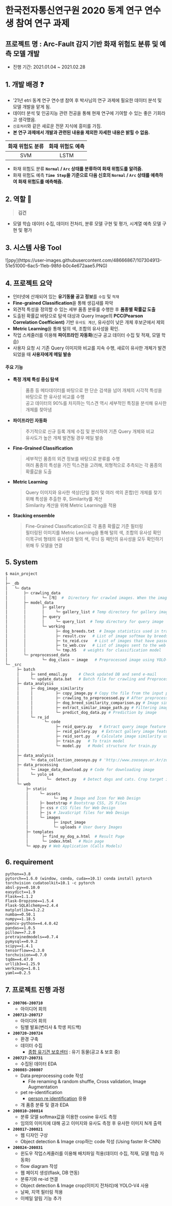 # 한국전자통신연구원 2020 동계 연구 연수생 참여 연구 과제

## 프로젝트 명 : Arc-Fault 감지 기반 화재 위험도 분류 및 예측 모델 개발
- 진행 기간: 2021.01.04 ~ 2021.02.28

## 1. 개발 배경 :question:
- '21년 etri 동계 연구 연수생 참여 후 박사님의 연구 과제에 필요한 데이터 분석 및 모델 개발을 맡게 됨.
- 데이터 분석 및 인공지능 관련 전공을 통해 현재 연구에 기여할 수 있는 좋은 기회라고 생각했음.
- `신호처리`와 같은 새로운 전문 지식에 흥미를 가짐.
- **본 연구 과제에서 개발과 관련된 내용을 제외한 자세한 내용은 밝힐 수 없음.**

| **화재 위험도 분류** | **화재 위험도 예측** |
| :-----------: | :-----------: |
| SVM | LSTM |

- 화재 위험도 분류 **`Normal` / `Arc` 상태를 분류하여 화재 위험도를 알려줌.**
- 화재 위험도 예측 **`Time Step`을 기준으로 다음 신호의 `Normal` / `Arc` 상태를 예측하여 화재 위험도를 예측해줌.**

## 2. 역할 :two_men_holding_hands:
> **김건**
- 모델 학습 데이터 수집, 데이터 전처리, 분류 모델 구현 및 평가, 시계열 예측 모델 구현 및 평가

## 3. 시스템 사용 Tool
<div>
  ![ppy](https://user-images.githubusercontent.com/48666867/107304913-51e51000-6ac5-11eb-98fd-b0c4e672aae5.PNG)
</div>

## 4. 프로젝트 요약
- 인터넷에 산재되어 있는 **유기동물 공고 정보**를 `수집` 및 `적재`
- **Fine-grained Classification**을 통해 생김새를 파악
- 외견적 특성을 정의할 수 있는 세부 품종 분류를 수행한 후 **품종별 확률값 도출**
- 도출된 확률값 바탕으로 탐색 대상과 Query Image의 **PCC(Pearson Correlation Coefficient)** 기반 `유사도 계산`, 유사성이 낮은 개체 후보군에서 제외
- **Metric Learning**을 통해 털의 색, 조합의 유사성을 확인.
- 작업 스케줄러를 이용해 **파이프라인 자동화**(신규 공고 데이터 수집 및 적재, 모델 학습)
- 사용자 요청 시 기존 Query 이미지와 비교를 지속 수행, 새로이 유사한 개체가 발견되었을 때 **사용자에게 메일 발송**

#### 주요 기능
- **특정 개체 특성 중심 탐색**
  > 품종 등 메타데이터를 바탕으로 한 단순 검색을 넘어 개체의 시각적 특성을 바탕으로 한 유사성 비교를 수행<br/>
  공고 데이터의 90%를 차지하는 믹스견 역시 세부적인 특징을 분석해 유사한 개체를 찾아냄
- **파이프라인 자동화**
  > 주기적으로 신규 등록 개체 수집 및 분석하여 기존 Query 개체와 비교<br/>
  유사도가 높은 개체 발견될 경우 메일 발송
- **Fine-Grained Classification**
  > 세부적인 품종의 외견 정보를 바탕으로 분류를 수행<br/>
  여러 품종의 특성을 가진 믹스견을 고려해, 외형적으로 추측되는 각 품종의 확률값을 도출
- **Metric Learning**
  > Query 이미지와 유사한 색상(단일 컬러 및 여러 색의 혼합)인 개체를 찾기 위해 특성을 추출한 후, Similarity를 계산<br/>
  Similarity 계산을 위해 Metric Learning을 적용
- **Stacking ensemble**
  > Fine-Grained Classification으로 각 품종 확률값 기준 필터링<br/>
  필터링된 이미지를 Metric Learning을 통해 털의 색, 조합의 유사성 확인<br/>
  이목구비 형태의 유사성과 털의 색, 무늬 등 패턴의 유사성을 모두 확인하기 위해 두 모델을 연결

## 5. System
```Python
$ main_project
│
├─ _db
│   └─ data
│       ├─ crawling_data
│       │       └─ [개]  #  Directory for crawled images. When the image processing is complete, go [preprocessed_data] directory
│       ├─ model_data
│       │       ├─ gallery
│       │       │     └─ gallery_list # Temp directory for gallery images(option) 
│       │       ├─ query
│       │       │     └─ query_list  # Temp directory for query image
│       │       └─ working
│       │             ├─ dog_breeds.txt  # Image statistics used in training 
│       │             ├─ result.csv   # List of image softmax by breeds
│       │             ├─ to_reid.csv   # List of images that have passed Pearson correlation coefficient, region, and date filters
│       │             ├─ to_web.csv   # List of images sent to the web
│       │             └─ tmp.h5   # weights for classification model 
│       └─ preprocessed_data
│               └─ dog_class ─ image   # Preprocessed image using YOLO-v4
└─ _src
     ├─ batch
     │     ├─ send_email.py     # Check updated DB and send e-mail
     │     └─ update_data.bat   # Batch file for crawling and Preprocessing 'post' images
     ├─ data_analysis
     │     ├─ dog_image_similarity
     │     │          ├─ copy_image.py # Copy the file from the input path to the output path
     │     │          ├─ crawling_to_preprocessed.py # After preprocessing, train the model and move the file
     │     │          ├─ dog_breed_similarity_comparison.py # Image similarity comparison by pearson correlation
     │     │          ├─ extract_similar_image_path.py # Filtering images through breed classifier
     │     │          └─ predict_dog_data.py # Prediction by image
     │     └─ re_id
     │           └─ code
     │                ├─ reid_query.py   # Extract query image feature (512 vectors)
     │                ├─ reid_gallery.py  # Extract gallery image feature (512 vectors)
     │                ├─ reid_sort.py   # Calculate image similarity using cosine distance and sorting index   
     │                ├─ train.py   # To train model 
     │                └─ model.py   # Model structure for train.py
     │                
     ├─ data_analysis
     │     └─ data_collection_zooseyo.py # 'http://www.zooseyo.or.kr/zooseyo_or_kr.html' site data crawling
     ├─ data_processing
     │     └─ image_data_download.py # Code for downloading image 
     │     └─ yolo_v4
     │            └─  detect.py   # Detect dogs and cats. Crop target image and save 
     └─ web
         ├─ static
         │     └─ assets
         │           └─ img # Image and Icon for Web Design
         │     ├─ bootstrap # Bootstrap CSS, JS Files
         │     ├─ css # CSS files for Web Design
         │     ├─ js # JavaScript files for Web Design
         │     └─ images
         │           ├─ input_image
         │           └─ uploads # User Query Images
         ├─ templates
         │      ├─ find_my_dog_a.html  # Result Page
         │      └─ index.html   # Main page
         └─ app.py # Web Application (Calls Models)
```

## 6. requirement
```
python==3.8
pytorch==1.6.0 (window, conda, cuda==10.1) conda install pytorch torchvision cudatoolkit=10.1 -c pytorch
absl-py==0.10.0
easydict==1.9
Flask==1.1.2
Flask-Dropzone==1.5.4
Flask-SQLAlchemy==2.4.4
matplotlib==3.2.2
numba==0.50.1
numpy==1.18.5
opencv-python==4.4.0.42
pandas==1.0.5
pillow==7.2.0
pretrainedmodels==0.7.4
pymysql==0.9.2
scipy==1.4.1
tensorflow==2.3.0 
torchvision==0.7.0 
tqdm==4.47.0
urllib3==1.25.9
werkzeug==1.0.1
yaml==0.2.5
```

## 7. 프로젝트 진행 과정

- **`200706-200710`**
  - 아이디어 회의
- **`200713-200717`**
  - 아이디어 회의
  - 팀별 발표(변리사 & 학생 피드백)
- **`200720-200724`**
  - 환경 구축
  - 데이터 수집
    - [종합 유기견 보호센터](http://www.zooseyo.or.kr/zooseyo_or_kr.html?) : 유기 동물(공고 & 보호 중)
- **`200727-200731`**
  - 수집된 데이터 EDA
- **`200803-200807`**
  - Data preprocessing code 작성 
    - File renaming & random shuffle, Cross validation, Image Augmentation 
  - pet re-identification
    - [person re identification](https://github.com/waylybaye/Person_reID_baseline_pytorch#dataset--preparation) 응용 
  - 개 품종 분류 및 결과 EDA
- **`200810-200814`**
  - 분류 모델 softmax값을 이용한 cosine 유사도 측정
  - 임의의 이미지에 대해 공고 이미지와 유사도 측정 후 유사한 이미지 N개 출력
- **`200817-200821`**
  - 웹 디자인 구상
  - Object detection & Image crop하는 code 작성 (Using faster R-CNN)   
- **`200824-200831`**
  - 윈도우 작업스케줄러를 이용해 배치파일 적용(데이터 수집, 적재, 모델 학습 자동화)
  - flow diagram 작성
  - 웹 페이지 생성(flask, DB 연동)
  - 분류기와 re-id 연결
  - Object detection & Image crop(이미지 전처리)에 YOLO-V4 사용
  - 날짜, 지역 필터링 적용
  - 이메일 알림 기능 추가
